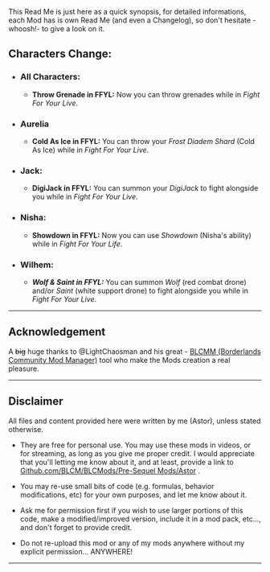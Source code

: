 This Read Me is just here as a quick synopsis, for detailed informations, each Mod has is own Read Me (and even a Changelog), so don't hesitate -whoosh!- to give a look on it.

## Characters Change:

- ### All Characters:

  - **Throw Grenade in FFYL:** Now you can throw grenades while in *Fight For Your Live*.

- ### Aurelia 
  - **Cold As Ice in FFYL:** You can throw your *Frost Diadem Shard* (Cold As Ice) while in *Fight For Your Live*.

- ### Jack:

  - **DigiJack in FFYL:** You can summon your *DigiJack* to fight alongside you while in *Fight For Your Live*.

- ### Nisha:

  - **Showdown in FFYL:** Now you can use *Showdown* (Nisha's ability) while in *Fight For Your Life*.

- ### Wilhem: 
 
  - ***Wolf & Saint in FFYL:*** You can summon *Wolf* (red combat drone) and/or *Saint* (white support drone) to fight alongside you while in *Fight For Your Live*.

* * * * *
 
## Acknowledgement

A ~~big~~ huge thanks to @LightChaosman and his great - [BLCMM (Borderlands Community Mod Manager)](https://github.com/BLCM/BLCMods/wiki/Borderlands-Community-Mod-Manager) tool who make the Mods creation a real pleasure. 

 * * * * *
 
## Disclaimer

All files and content provided here were written by me (Astor), unless stated otherwise.

- They are free for personal use. You may use these mods in videos, or for streaming, as long as you give me proper credit. I would appreciate that you'll letting me know about it, and at least, provide a link to [Github.com/BLCM/BLCMods/Pre-Sequel Mods/Astor](https://github.com/BLCM/BLCMods/tree/master/Pre%20Sequel%20Mods/Astor) .

- You may re-use small bits of code (e.g. formulas, behavior modifications, etc) for your own purposes, and let me know about it. 

- Ask me for permission first if you wish to use larger portions of this code, make a modified/improved version, include it in a mod pack, etc..., and don't forget to provide credit.

- Do not re-upload this mod or any of my mods anywhere without my explicit permission... ANYWHERE!

 * * * * *
